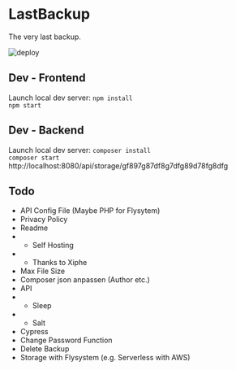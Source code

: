 # LastBackup
The very last backup.

![deploy](https://github.com/DevertNet/LastBackup/workflows/deploy/badge.svg)

## Dev - Frontend
Launch local dev server:
`npm install`   
`npm start`

## Dev - Backend
Launch local dev server:
`composer install`   
`composer start`   
http://localhost:8080/api/storage/gf897g87df8g7dfg89d78fg8dfg

## Todo
- API Config File (Maybe PHP for Flysytem)
- Privacy Policy
- Readme
- - Self Hosting
- - Thanks to Xiphe
- Max File Size
- Composer json anpassen (Author etc.)
- API
- - Sleep
- - Salt
- Cypress
- Change Password Function
- Delete Backup
- Storage with Flysystem (e.g. Serverless with AWS)